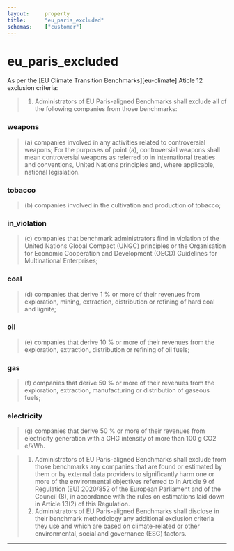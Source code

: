 ```yaml
---
layout:     property
title:      "eu_paris_excluded"
schemas:    ["customer"]
---
```


# eu_paris_excluded

As per the [EU Climate Transition Benchmarks][eu-climate] Aticle 12 exclusion criteria:

> 1. Administrators of EU Paris-aligned Benchmarks shall exclude all of the following companies from those benchmarks:

### weapons
> (a) companies involved in any activities related to controversial weapons;
> For the purposes of point (a), controversial weapons shall mean controversial weapons as referred to in international treaties and conventions, United Nations principles and, where applicable, national legislation.


### tobacco
> (b) companies involved in the cultivation and production of tobacco;

### in_violation
> (c) companies that benchmark administrators find in violation of the United Nations Global Compact (UNGC) principles or the Organisation for Economic Cooperation and Development (OECD) Guidelines for Multinational Enterprises;

### coal
> (d) companies that derive 1 % or more of their revenues from exploration, mining, extraction, distribution or refining of hard coal and lignite;

### oil
> (e) companies that derive 10 % or more of their revenues from the exploration, extraction, distribution or refining of oil fuels;

### gas
> (f) companies that derive 50 % or more of their revenues from the exploration, extraction, manufacturing or distribution of gaseous fuels;

### electricity
> (g) companies that derive 50 % or more of their revenues from electricity generation with a GHG intensity of more than 100 g CO2 e/kWh.


> 1.   Administrators of EU Paris-aligned Benchmarks shall exclude from those benchmarks any companies that are found or estimated by them or by external data providers to significantly harm one or more of the environmental objectives referred to in Article 9 of Regulation (EU) 2020/852 of the European Parliament and of the Council (8), in accordance with the rules on estimations laid down in Article 13(2) of this Regulation.
> 2.   Administrators of EU Paris-aligned Benchmarks shall disclose in their benchmark methodology any additional exclusion criteria they use and which are based on climate-related or other environmental, social and governance (ESG) factors.



---
[eu-paris]: https://eur-lex.europa.eu/legal-content/EN/TXT/?uri=CELEX:32020R1818
